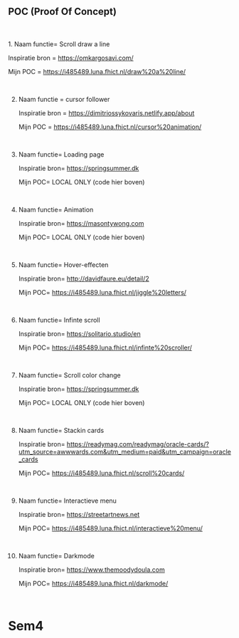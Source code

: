 <h2> POC (Proof Of Concept)</h2>
<br><br>
1. Naam functie= Scroll draw a line
   
   Inspiratie bron = https://omkargosavi.com/
   
   Mijn POC = https://i485489.luna.fhict.nl/draw%20a%20line/
   

<br>

2. Naam functie = cursor follower 

   Inspiratie bron = 	https://dimitriossykovaris.netlify.app/about  

   Mijn POC = https://i485489.luna.fhict.nl/cursor%20animation/


<br>


3. Naam functie= Loading page 	 

   Inspiratie bron= https://springsummer.dk 

   Mijn POC= LOCAL ONLY (code hier boven)


<br>


4. Naam functie= Animation 	

   Inspiratie bron= https://masontywong.com 	

   Mijn POC= LOCAL ONLY (code hier boven)


<br>


5. Naam functie= Hover-effecten	

   Inspiratie bron= http://davidfaure.eu/detail/2 

   Mijn POC= https://i485489.luna.fhict.nl/jiggle%20letters/ 


<br>


6. Naam functie= Infinte scroll 

   Inspiratie bron= https://solitario.studio/en 

   Mijn POC= https://i485489.luna.fhict.nl/infinte%20scroller/ 


<br>


7. Naam functie= Scroll color change

   Inspiratie bron= https://springsummer.dk 

   Mijn POC= LOCAL ONLY (code hier boven)


<br>


8. Naam functie= Stackin cards

   Inspiratie bron= 	https://readymag.com/readymag/oracle-cards/?utm_source=awwwards.com&utm_medium=paid&utm_campaign=oracle_cards 

   Mijn POC= https://i485489.luna.fhict.nl/scroll%20cards/ 


<br>


9. Naam functie= Interactieve menu 

   Inspiratie bron= https://streetartnews.net

   Mijn POC= https://i485489.luna.fhict.nl/interactieve%20menu/  

<br>


10. Naam functie= Darkmode
   
    Inspiratie bron= https://www.themoodydoula.com

    Mijn POC= https://i485489.luna.fhict.nl/darkmode/ 


<br>






# Sem4
